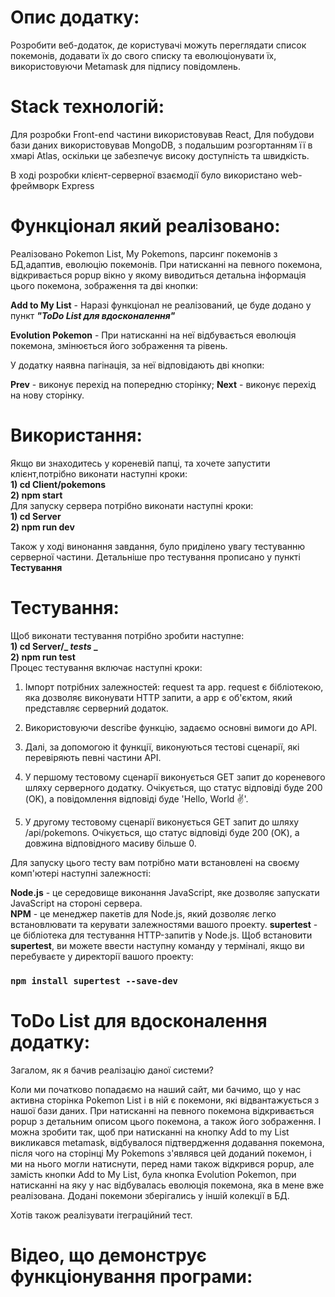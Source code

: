 # Опис додатку:
Розробити веб-додаток, де користувачі можуть переглядати список покемонів,
додавати їх до свого списку та еволюціонувати їх, використовуючи Metamask для
підпису повідомлень.

# Stack технологій:
Для розробки Front-end частини використовував React,
Для побудови бази даних використовував MongoDB, з подальшим розгортанням її в хмарі Atlas, оскільки це забезпечує високу доступність та швидкість.

В ході розробки клієнт-серверної взаємодії було використано web-фреймворк Express

# Функціонал який реалізовано:
Реалізовано Pokemon List, My Pokemons, парсинг покемонів з БД,адаптив, еволюцію покемонів.
При натисканні на певного покемона, відкривається popup вікно у якому виводиться детальна інформація цього покемона, зображення та дві кнопки:

**Add to My List** - Наразі функціонал не реалізований, це буде додано у пункт ***"ToDo List для вдосконалення"***

**Evolution Pokemon** - При натисканні на неї відбувається еволюція покемона, змінюється його зображення та рівень.

У додатку наявна пагінація, за неї відповідають дві кнопки:

**Prev** - виконує перехід на попередню сторінку;
**Next** - виконує перехід на нову сторінку.


# Використання:
Якщо ви знаходитесь у кореневій папці, та хочете запустити клієнт,потрібно виконати наступні кроки:  
**1) cd Client/pokemons**           
**2) npm start**                      
Для запуску сервера потрібно виконати наступні кроки:   
**1) cd Server**                   
**2) npm run dev**

Також у ході винонання завдання, було приділено увагу тестуванню серверної частини. Детальніше про тестування прописано у пункті **Тестування**

# Тестування:
Щоб виконати тестування потрібно зробити наступне:  
**1) cd Server/_ _tests_ _**  
**2) npm run test**     
Процес тестування включає наступні кроки:

1) Імпорт потрібних залежностей: request та app. request є   бібліотекою, яка дозволяє виконувати HTTP запити, а app є об'єктом, який представляє серверний додаток.

2) Використовуючи describe функцію, задаємо основні вимоги до API.

3) Далі, за допомогою it функції, виконуються тестові сценарії, які перевіряють певні частини API.

4) У першому тестовому сценарії виконується GET запит до кореневого шляху серверного додатку. Очікується, що статус відповіді буде 200 (OK), а повідомлення відповіді буде 'Hello, World ✌️'.

5) У другому тестовому сценарії виконується GET запит до шляху /api/pokemons. Очікується, що статус відповіді буде 200 (OK), а довжина відповідного масиву більше 0.

Для запуску цього тесту вам потрібно мати встановлені на своєму комп'ютері наступні залежності:

**Node.js** - це середовище виконання JavaScript, яке дозволяє запускати JavaScript на стороні сервера.     
**NPM** - це менеджер пакетів для Node.js, який дозволяє легко встановлювати та керувати залежностями вашого проекту.
**supertest** - це бібліотека для тестування HTTP-запитів у Node.js.
Щоб встановити **supertest**, ви можете ввести наступну команду у терміналі, якщо ви перебуваєте у директорії вашого проекту:

### `npm install supertest --save-dev`


# ToDo List для вдосконалення додатку:
Загалом, як я бачив реалізацію даної системи?

Коли ми початково попадаємо на наший сайт, ми бачимо, що у  нас активна сторінка Pokemon List і в ній є покемони, які відвантажується з нашої бази даних. При натисканні на певного покемона відкривається popup   з детальним описом цього покемона, а також його зображення. І можна зробити так, щоб при натисканні на кнопку Add to my List викликався metamask, відбувалося підтвердження додавання покемона, після чого на сторінці My Pokemons з'являвся цей доданий покемон, і ми на нього могли натиснути, перед нами також відкрився popup, але замість кнопки Add to My List, була кнопка Evolution Pokemon, при натисканні на яку у нас відбувалась еволюція покемона, яка в мене вже реалізована.
Додані покемони зберігались у іншій колекції в БД.

Хотів також реалізувати ітеграційний тест.

# Відео, що демонструє функціонування програми: 